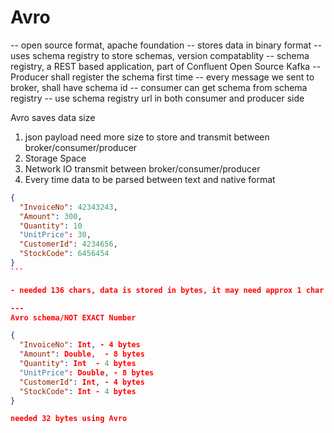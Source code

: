 # Avro

-- open source format, apache foundation
-- stores data in binary format
-- uses schema registry to store schemas, version compatablity
-- schema registry, a REST based application, part of Confluent Open Source Kafka
-- Producer shall register the schema first time
-- every message we sent to broker, shall have schema id
-- consumer can get schema from schema registry
-- use schema registry url in both consumer and producer side


Avro saves data size

1. json payload need more size to store and transmit between broker/consumer/producer
2. Storage Space
3. Network IO  transmit between broker/consumer/producer
4. Every time data to be parsed between text and native format

````json
{
  "InvoiceNo": 42343243,
  "Amount": 300,
  "Quantity": 10
  "UnitPrice": 30,
  "CustomerId": 4234656,
  "StockCode": 6456454
}
```

- needed 136 chars, data is stored in bytes, it may need approx 1 char x 2 bytes = 136 chars x 2 = 272 bytes

---
Avro schema/NOT EXACT Number

{
  "InvoiceNo": Int, - 4 bytes
  "Amount": Double,  - 8 bytes
  "Quantity": Int  - 4 bytes
  "UnitPrice": Double, - 8 bytes
  "CustomerId": Int, - 4 bytes
  "StockCode": Int - 4 bytes
}

needed 32 bytes using Avro

